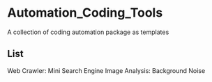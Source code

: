 # Automation_Coding_Tools
A collection of coding automation package as templates

## List
Web Crawler: Mini Search Engine
Image Analysis: Background Noise